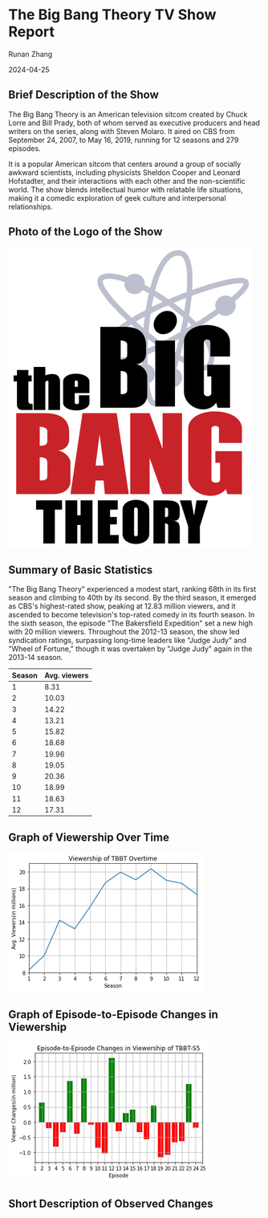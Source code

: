 # The Big Bang Theory TV Show Report
Runan Zhang

2024-04-25

## Brief Description of the Show
The Big Bang Theory is an American television sitcom created by Chuck Lorre and Bill Prady, both of whom served as executive producers and head writers on the series, along with Steven Molaro. It aired on CBS from September 24, 2007, to May 16, 2019, running for 12 seasons and 279 episodes.

It is a popular American sitcom that centers around a group of socially awkward scientists, including physicists Sheldon Cooper and Leonard Hofstadter, and their interactions with each other and the non-scientific world. The show blends intellectual humor with relatable life situations, making it a comedic exploration of geek culture and interpersonal relationships.

## Photo of the Logo of the Show
![The Big Bang Theory Series' logo](./TBBT_logo.png)

## Summary of Basic Statistics
"The Big Bang Theory" experienced a modest start, ranking 68th in its first season and climbing to 40th by its second. By the third season, it emerged as CBS's highest-rated show, peaking at 12.83 million viewers, and it ascended to become television's top-rated comedy in its fourth season. In the sixth season, the episode "The Bakersfield Expedition" set a new high with 20 million viewers. Throughout the 2012-13 season, the show led syndication ratings, surpassing long-time leaders like "Judge Judy" and "Wheel of Fortune," though it was overtaken by "Judge Judy" again in the 2013-14 season.


| Season | Avg. viewers |
| --- | --- |
| 1 | 8.31 |
| 2 | 10.03 |
| 3 | 14.22 |
| 4 | 13.21 |
| 5 | 15.82 |
| 6 | 18.68 |
| 7 | 19.96 |
| 8 | 19.05 |
| 9 | 20.36 |
| 10 | 18.99 |
| 11 | 18.63 |
| 12 | 17.31 |


## Graph of Viewership Over Time
![Viewer Over Time](./SeasonViewer.png)

## Graph of Episode-to-Episode Changes in Viewership
![S5 Episode Viewer Changes](./EpisodeViewerChange.png)

## Short Description of Observed Changes
